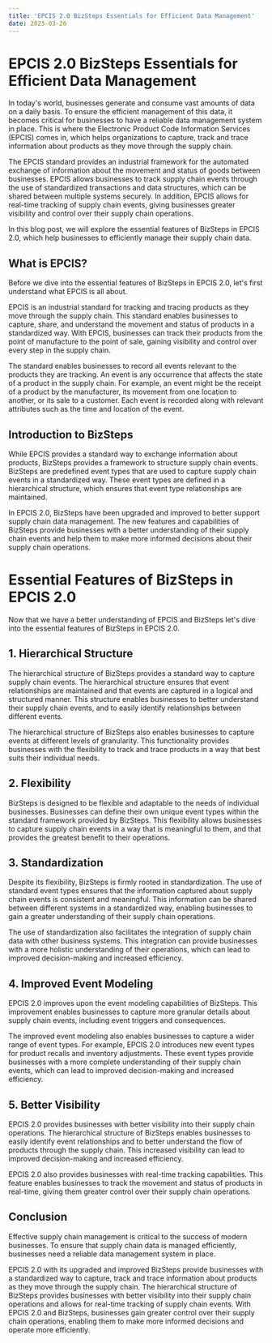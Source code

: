 ```yaml
---
title: 'EPCIS 2.0 BizSteps Essentials for Efficient Data Management'
date: 2023-03-26
---
```


# EPCIS 2.0 BizSteps Essentials for Efficient Data Management

In today's world, businesses generate and consume vast amounts of data on a daily basis. To ensure the efficient management of this data, it becomes critical for businesses to have a reliable data management system in place. This is where the Electronic Product Code Information Services (EPCIS) comes in, which helps organizations to capture, track and trace information about products as they move through the supply chain.

The EPCIS standard provides an industrial framework for the automated exchange of information about the movement and status of goods between businesses. EPCIS allows businesses to track supply chain events through the use of standardized transactions and data structures, which can be shared between multiple systems securely. In addition, EPCIS allows for real-time tracking of supply chain events, giving businesses greater visibility and control over their supply chain operations.

In this blog post, we will explore the essential features of BizSteps in EPCIS 2.0, which help businesses to efficiently manage their supply chain data.

## What is EPCIS?

Before we dive into the essential features of BizSteps in EPCIS 2.0, let's first understand what EPCIS is all about.

EPCIS is an industrial standard for tracking and tracing products as they move through the supply chain. This standard enables businesses to capture, share, and understand the movement and status of products in a standardized way. With EPCIS, businesses can track their products from the point of manufacture to the point of sale, gaining visibility and control over every step in the supply chain.

The standard enables businesses to record all events relevant to the products they are tracking. An event is any occurrence that affects the state of a product in the supply chain. For example, an event might be the receipt of a product by the manufacturer, its movement from one location to another, or its sale to a customer. Each event is recorded along with relevant attributes such as the time and location of the event.

## Introduction to BizSteps

While EPCIS provides a standard way to exchange information about products, BizSteps provides a framework to structure supply chain events. BizSteps are predefined event types that are used to capture supply chain events in a standardized way. These event types are defined in a hierarchical structure, which ensures that event type relationships are maintained.

In EPCIS 2.0, BizSteps have been upgraded and improved to better support supply chain data management. The new features and capabilities of BizSteps provide businesses with a better understanding of their supply chain events and help them to make more informed decisions about their supply chain operations.

# Essential Features of BizSteps in EPCIS 2.0

Now that we have a better understanding of EPCIS and BizSteps let's dive into the essential features of BizSteps in EPCIS 2.0.

## 1. Hierarchical Structure

The hierarchical structure of BizSteps provides a standard way to capture supply chain events. The hierarchical structure ensures that event relationships are maintained and that events are captured in a logical and structured manner. This structure enables businesses to better understand their supply chain events, and to easily identify relationships between different events.

The hierarchical structure of BizSteps also enables businesses to capture events at different levels of granularity. This functionality provides businesses with the flexibility to track and trace products in a way that best suits their individual needs.

## 2. Flexibility

BizSteps is designed to be flexible and adaptable to the needs of individual businesses. Businesses can define their own unique event types within the standard framework provided by BizSteps. This flexibility allows businesses to capture supply chain events in a way that is meaningful to them, and that provides the greatest benefit to their operations.

## 3. Standardization

Despite its flexibility, BizSteps is firmly rooted in standardization. The use of standard event types ensures that the information captured about supply chain events is consistent and meaningful. This information can be shared between different systems in a standardized way, enabling businesses to gain a greater understanding of their supply chain operations.

The use of standardization also facilitates the integration of supply chain data with other business systems. This integration can provide businesses with a more holistic understanding of their operations, which can lead to improved decision-making and increased efficiency.

## 4. Improved Event Modeling

EPCIS 2.0 improves upon the event modeling capabilities of BizSteps. This improvement enables businesses to capture more granular details about supply chain events, including event triggers and consequences.

The improved event modeling also enables businesses to capture a wider range of event types. For example, EPCIS 2.0 introduces new event types for product recalls and inventory adjustments. These event types provide businesses with a more complete understanding of their supply chain events, which can lead to improved decision-making and increased efficiency.

## 5. Better Visibility

EPCIS 2.0 provides businesses with better visibility into their supply chain operations. The hierarchical structure of BizSteps enables businesses to easily identify event relationships and to better understand the flow of products through the supply chain. This increased visibility can lead to improved decision-making and increased efficiency.

EPCIS 2.0 also provides businesses with real-time tracking capabilities. This feature enables businesses to track the movement and status of products in real-time, giving them greater control over their supply chain operations.

## Conclusion

Effective supply chain management is critical to the success of modern businesses. To ensure that supply chain data is managed efficiently, businesses need a reliable data management system in place.

EPCIS 2.0 with its upgraded and improved BizSteps provide businesses with a standardized way to capture, track and trace information about products as they move through the supply chain. The hierarchical structure of BizSteps provides businesses with better visibility into their supply chain operations and allows for real-time tracking of supply chain events. With EPCIS 2.0 and BizSteps, businesses gain greater control over their supply chain operations, enabling them to make more informed decisions and operate more efficiently.
